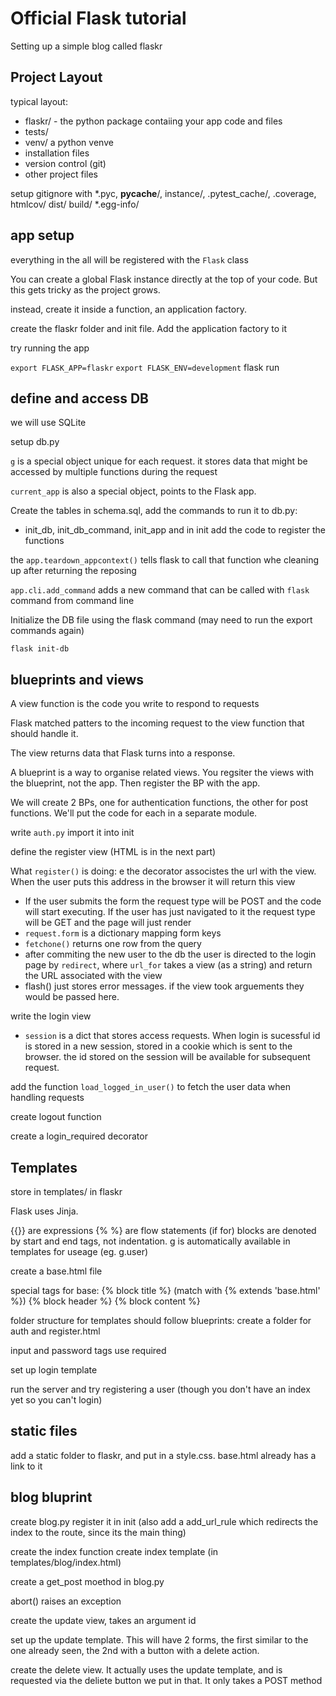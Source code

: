 # Official Flask tutorial
Setting up a simple blog called flaskr

## Project Layout
typical layout:
* flaskr/ - the python package contaiing your app code and files
* tests/
* venv/ a python venve
* installation files
* version control (git)
* other project files

setup gitignore with \*.pyc, __pycache__/, instance/, .pytest_cache/, .coverage, htmlcov/ dist/ build/ \*.egg-info/

## app setup
everything in the all will be registered with the `Flask` class

You can create a global Flask instance directly at the top of your code. But this gets tricky as the project grows.

instead, create it inside a function, an application factory.

create the flaskr folder and init file. Add the application factory to it

try running the app

`export FLASK_APP=flaskr`
`export FLASK_ENV=development`
flask run

## define and access DB
we will use SQLite

setup db.py

`g` is a special object unique for each request. it stores data that might be accessed by multiple functions during the request

`current_app` is also a special object, points to the Flask app.

Create the tables in schema.sql, add the commands to run it to db.py:
* init_db, init_db_command, init_app
and in init add the code to register the functions

the `app.teardown_appcontext()` tells flask to call that function whe cleaning up after returning the reposing

`app.cli.add_command` adds a new command that can be called with `flask` command from command line

Initialize the DB file using the flask command (may need to run the export commands again)

`flask init-db`

## blueprints and views
A view function is the code you write to respond to requests

Flask matched patters to the incoming request to the view function that should handle it.

The view returns data that Flask turns into a response.

A blueprint is a way to organise related views. You regsiter the views with the blueprint, not the app. Then register the BP with the app.

We will create 2 BPs, one for authentication functions, the other for post functions. We'll put the code for each in a separate module.

write `auth.py`
import it into init

define the register view (HTML is in the next part)

What `register()` is doing:
e the decorator associstes the url with the view. When the user puts this address in the browser it will return this view
* If the user submits the form the request type will be POST and the code will start executing. If the user has just navigated to it the request type will be GET and the page will just render
* `request.form` is a dictionary mapping form keys
* `fetchone()` returns one row from the query
* after commiting the new user to the db the user is directed to the login page by `redirect`, where `url_for` takes a view (as a string) and return the URL associated with the view
* flash() just stores error messages. if the view took arguements they would be passed here.

write the login view
* `session` is a dict that stores access requests. When login is sucessful id is stored in a new session, stored in a cookie which is sent to the browser. the id stored on the session will be available for subsequent request.

add the function `load_logged_in_user()` to fetch the user data when handling requests

create logout function

create a login_required decorator

## Templates
store in templates/ in flaskr

Flask uses Jinja.

{{}} are expressions
{% %} are flow statements (if for)
blocks are denoted by start and end tags, not indentation.
g is automatically available in templates for useage (eg. g.user)

create a base.html file

special tags for base:
{% block title %} (match with {% extends 'base.html' %})
{% block header %}
{% block content %}

folder structure for templates should follow blueprints: create a folder for auth and register.html

input and password tags use required

set up login template

run the server and try registering a user (though you don't have an index yet so you can't login)

## static files
add a static folder to flaskr, and put in a style.css. base.html already has a link to it

## blog bluprint
create blog.py
register it in init (also add a add_url_rule which redirects the index to the route, since its the main thing)

create the index function
create index template (in templates/blog/index.html)

create a get_post moethod in blog.py

abort() raises an exception

create the update view, takes an argument id

set up the update template. This will have 2 forms, the first similar to the one already seen, the 2nd with a button with a delete action.

create the delete view. It actually uses the update template, and is requested via the deliete button we put in that. It only takes a POST method
